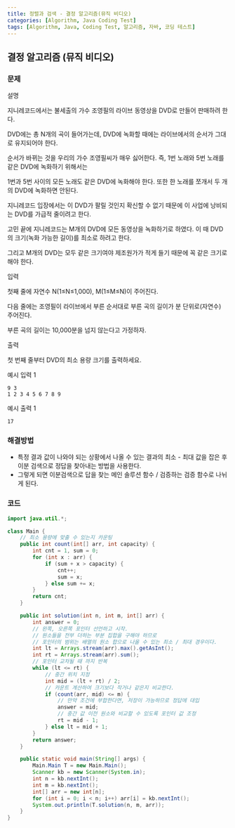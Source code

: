 ```yaml
---
title: 정렬과 검색 - 결정 알고리즘(뮤직 비디오)
categories: [Algorithm, Java Coding Test]
tags: [Algorithm, Java, Coding Test, 알고리즘, 자바, 코딩 테스트]
---
```


## 결정 알고리즘 (뮤직 비디오)

### 문제

설명

지니레코드에서는 불세출의 가수 조영필의 라이브 동영상을 DVD로 만들어 판매하려 한다.

DVD에는 총 N개의 곡이 들어가는데, DVD에 녹화할 때에는 라이브에서의 순서가 그대로 유지되어야 한다.

순서가 바뀌는 것을 우리의 가수 조영필씨가 매우 싫어한다. 즉, 1번 노래와 5번 노래를 같은 DVD에 녹화하기 위해서는

1번과 5번 사이의 모든 노래도 같은 DVD에 녹화해야 한다. 또한 한 노래를 쪼개서 두 개의 DVD에 녹화하면 안된다.

지니레코드 입장에서는 이 DVD가 팔릴 것인지 확신할 수 없기 때문에 이 사업에 낭비되는 DVD를 가급적 줄이려고 한다.

고민 끝에 지니레코드는 M개의 DVD에 모든 동영상을 녹화하기로 하였다. 이 때 DVD의 크기(녹화 가능한 길이)를 최소로 하려고 한다.

그리고 M개의 DVD는 모두 같은 크기여야 제조원가가 적게 들기 때문에 꼭 같은 크기로 해야 한다.

입력

첫째 줄에 자연수 N(1≤N≤1,000), M(1≤M≤N)이 주어진다.

다음 줄에는 조영필이 라이브에서 부른 순서대로 부른 곡의 길이가 분 단위로(자연수) 주어진다.

부른 곡의 길이는 10,000분을 넘지 않는다고 가정하자.

출력

첫 번째 줄부터 DVD의 최소 용량 크기를 출력하세요.

예시 입력 1

```
9 3
1 2 3 4 5 6 7 8 9
```

예시 출력 1

```
17
```

### 해결방법

- 특정 결과 값이 나와야 되는 상황에서 나올 수 있는 결과의 최소 - 최대 값을 잡은 후
  이분 검색으로 정답을 찾아내는 방법을 사용한다.
- 그렇게 되면 이분검색으로 답을 찾는 메인 솔루션 함수 / 검증하는 검증 함수로 나뉘게 된다.

### 코드

```java
import java.util.*;

class Main {
    // 최소 용량에 맞출 수 있는지 카운팅 
    public int count(int[] arr, int capacity) {
        int cnt = 1, sum = 0;
        for (int x : arr) {
            if (sum + x > capacity) {
                cnt++;
                sum = x;
            } else sum += x;
        }
        return cnt;
    }

    public int solution(int n, int m, int[] arr) {
        int answer = 0;
        // 왼쪽, 오른쪽 포인터 선언하고 시작.
        // 원소들을 전부 더하는 부분 집합을 구해야 하므로
        // 포인터의 범위는 배열의 원소 합으로 나올 수 있는 최소 / 최대 경우이다.
        int lt = Arrays.stream(arr).max().getAsInt();
        int rt = Arrays.stream(arr).sum();
        // 포인터 교차될 때 까지 반복
        while (lt <= rt) {
            // 중간 위치 지정
            int mid = (lt + rt) / 2;
            // 카운트 계산하여 크기보다 작거나 같은지 비교한다.
            if (count(arr, mid) <= m) {
                // 만약 조건에 부합한다면, 저장이 가능하므로 정답에 대입
                answer = mid;
                // 중간 값 이전 원소와 비교할 수 있도록 포인터 값 조정
                rt = mid - 1;
            } else lt = mid + 1; 
        }
        return answer;
    }

    public static void main(String[] args) {
        Main.Main T = new Main.Main();
        Scanner kb = new Scanner(System.in);
        int n = kb.nextInt();
        int m = kb.nextInt();
        int[] arr = new int[n];
        for (int i = 0; i < n; i++) arr[i] = kb.nextInt();
        System.out.println(T.solution(n, m, arr));
    }
}

```
